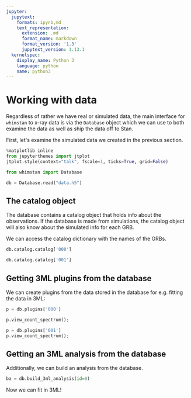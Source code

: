 ```yaml
---
jupyter:
  jupytext:
    formats: ipynb,md
    text_representation:
      extension: .md
      format_name: markdown
      format_version: '1.3'
      jupytext_version: 1.13.1
  kernelspec:
    display_name: Python 3
    language: python
    name: python3
---
```


# Working with data

Regardless of rather we have real or simulated data, the main interface for `whimstan` to x-ray data is via the `Database` object which we can use to both examine the data as well as ship the data off to Stan. 

First, let's examine the simulated data we created in the previous section.


```python
%matplotlib inline
from jupyterthemes import jtplot
jtplot.style(context="talk", fscale=1, ticks=True, grid=False)

from whimstan import Database

```

```python
db = Database.read("data.h5")
```

<!-- #region -->
## The catalog object

The database contains a catalog object that holds info about the observations. If the database is made from simulations, the catalog object will also know about the simulated info for each GRB.


We can access the catalog dictionary with the names of the GRBs.
<!-- #endregion -->

```python
db.catalog.catalog['000']
```

```python
db.catalog.catalog['001']
```

<!-- #region -->
## Getting 3ML plugins from the database


We can create plugins from the data stored in the database for e.g. fitting the data in 3ML:
<!-- #endregion -->

```python
p = db.plugins['000']
```

```python
p.view_count_spectrum();
```

```python
p = db.plugins['001']
p.view_count_spectrum();
```

<!-- #region -->
## Getting an 3ML analysis from the database


Additionally, we can build an analysis from the database.
<!-- #endregion -->

```python
ba = db.build_3ml_analysis(id=0)
```

Now we can fit in 3ML!

